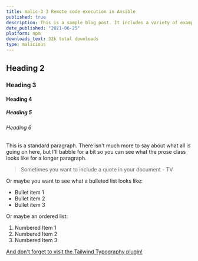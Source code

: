 ```yaml
---
title: malic-3 3 Remote code execution in Ansible
published: true
description: This is a sample blog post. It includes a variety of example points to show what your articles will look like out of the box.
date_published: "2021-06-25"
platform: npm
downloads_text: 32k total downloads
type: malicious
---
```


## Heading 2

### Heading 3

#### Heading 4

##### Heading 5

###### Heading 6

This is a standard paragraph. There isn't much more to say about what all is going on here, but I'll babble for a bit so you can see what the prose class looks like for a longer paragraph.

> Sometimes you want to include a quote in your document - TV

Or maybe you want to see what a bulleted list looks like:

- Bullet item 1
- Bullet item 2
- Bullet item 3

Or maybe an ordered list:

1. Numbered Item 1
2. Numbered Item 2
3. Numbered Item 3

[And don't forget to visit the Tailwind Typography plugin!](https://github.com/tailwindlabs/tailwindcss-typography)
